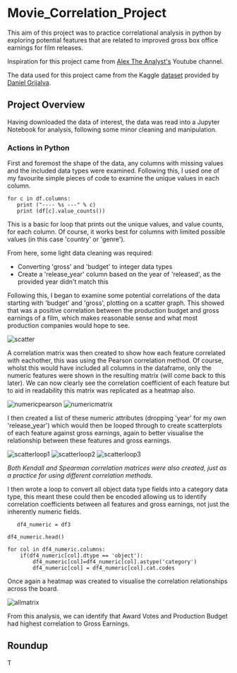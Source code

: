 # Movie_Correlation_Project


This aim of this project was to practice correlational analysis in python by exploring potential features that are related to improved gross box office earnings for film releases.

Inspiration for this project came from [Alex The Analyst's](https://www.youtube.com/channel/UC7cs8q-gJRlGwj4A8OmCmXg) Youtube channel.

The data used for this project came from the Kaggle [dataset](https://www.kaggle.com/danielgrijalvas/movies/version/2) provided by [Daniel Grijalva](https://www.kaggle.com/danielgrijalvas).

## Project Overview

Having downloaded the data of interest, the data was read into a Jupyter Notebook for analysis, following some minor cleaning and manipulation.

### Actions in Python

First and foremost the shape of the data, any columns with missing values and the included data types were examined. Following this, I used one of my favourite simple pieces of code to examine the unique values in each column.

    for c in df.columns:
       print ("---- %s ---" % c)
       print (df[c].value_counts())

This is a basic for loop that prints out the unique values, and value counts, for each column. Of course, it works best for columns with limited possible values (in this case 'country' or 'genre').

From here, some light data cleaning was required:
- Converting 'gross' and 'budget' to integer data types
- Create a 'release_year' column based on the year of 'released', as the provided year didn't match this

Following this, I began to examine some potential correlations of the data starting with 'budget' and 'gross', plotting on a scatter graph. This showed that was a positive correlation between the production budget and gross earnings of a film, which makes reasonable sense and what most production companies would hope to see.

![scatter](https://github.com/Dejean97/Movie_Correlation_Project/blob/main/scatter%20screenshot.png)

A correlation matrix was then created to show how each feature correlated with eachother, this was using the Pearson correlation method. Of course, wholst this would have included all columns in the dataframe, only the numeric features were shown in the resulting matrix (will come back to this later). We can now clearly see the correlation coefficient of each feature but to aid in readability this matrix was replicated as a heatmap also.

![numericpearson](https://github.com/Dejean97/Movie_Correlation_Project/blob/main/numeric%20pearson.png)
![numericmatrix](https://github.com/Dejean97/Movie_Correlation_Project/blob/main/numeric%20matrix.png)

I then created a list of these numeric attributes (dropping 'year' for my own 'release_year') which would then be looped through to create scatterplots of each feature against gross earnings, again to better visualise the relationship between these features and gross earnings.

![scatterloop1](https://github.com/Dejean97/Movie_Correlation_Project/blob/main/loop%20scatter%201.png)
![scatterloop2](https://github.com/Dejean97/Movie_Correlation_Project/blob/main/loop%20scatter%202.png)
![scatterloop3](https://github.com/Dejean97/Movie_Correlation_Project/blob/main/loop%20scatter%203.png)

*Both Kendall and Spearman correlation matrices were also created, just as a practice for using different correlation methods.*

I then wrote a loop to convert all object data type fields into a category data type, this meant these could then be encoded allowing us to identify correlation coefficients between all features and gross earnings, not just the inherently numeric fields.

       df4_numeric = df3
        
    df4_numeric.head()
         
    for col in df4_numeric.columns:
        if(df4_numeric[col].dtype == 'object'):
            df4_numeric[col]=df4_numeric[col].astype('category')
            df4_numeric[col] = df4_numeric[col].cat.codes

Once again a heatmap was created to visualise the correlation relationships across the board.

![allmatrix](https://github.com/Dejean97/Movie_Correlation_Project/blob/main/all%20matrix.png)

From this analysis, we can identify that Award Votes and Production Budget had highest correlation to Gross Earnings.

## Roundup

T
